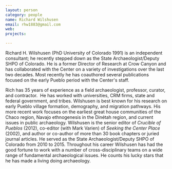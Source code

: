 ```yaml
---
layout: person
category: people
name: Richard Wilshusen
email: rhw1883@gmail.com
web: 
projects:

---
```


Richard H. Wilshusen (PhD University of Colorado 1991) is an independent consultant; he recently stepped down as the State Archaeologist/Deputy SHPO of Colorado. He is a former Director of Research at Crow Canyon and has collaborated with the Center on a variety of investigations over the last two decades. Most recently he has coauthored several publications focused on the early Pueblo period with the Center's staff.

Rich has 35 years of experience as a field archaeologist, professor, curator, and contractor.  He has worked with universities, CRM firms, state and federal government, and tribes. Wilshusen is best known for his research on early Pueblo village formation, demography, and migration pathways. His more recent work focuses on the earliest great house communities of the Chaco region, Navajo ethnogenesis in the Dinétah region, and current issues in public archaeology. Wilshusen is the senior editor of *Crucible of Pueblos* (2012), co-editor (with Mark Varien) of *Seeking the Center Place* (2002), and author or co-author of more than 30 book chapters or juried journal articles. He served as the State Archaeologist/Deputy SHPO of Colorado from 2010 to 2015. Throughout his career Wilshusen has had the good fortune to work with a number of cross-disciplinary teams on a wide range of fundamental archaeological issues. He counts his lucky stars that he has made a living doing archaeology.